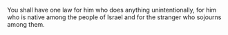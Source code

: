 You shall have one law for him who does anything unintentionally, for him who is native among the people of Israel and for the stranger who sojourns among them.
